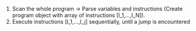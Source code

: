 1. Scan the whole program -> Parse variables and instructions (Create program object with array of instructions [I_1,...,I_N]).
2. Execute instructions [I_1,...,I_j] sequentially, until a jump is encountered
